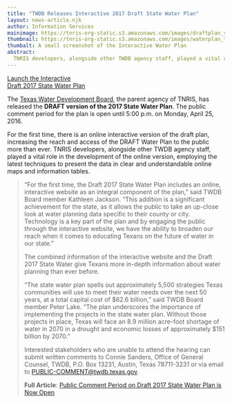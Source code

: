 ```yaml
---
title: "TWDB Releases Interactive 2017 Draft State Water Plan"
layout: news-article.njk
author: Information Services
mainimage: https://tnris-org-static.s3.amazonaws.com/images/draftplan_screenshot.jpg
thumbnail: https://tnris-org-static.s3.amazonaws.com/images/waterplan_th.jpg
thumbalt: A small screenshot of the Interactive Water Plan
abstract:
  TNRIS developers, alongside other TWDB agency staff, played a vital role in the development of the Interactive Draft Water Plan.
---
```

<a class="btn btn-success btn-lg pull-right" href="https://2017.texasstatewaterplan.org/statewide"> <i class="glyphicon glyphicon-new-window"></i> Launch the Interactive <br> Draft 2017 State Water Plan</a>

The [Texas Water Development Board](http://www.twdb.texas.gov/), the parent agency of TNRIS, has released the **DRAFT version of the 2017 State Water Plan**. The public comment period for the plan is open until 5:00 p.m. on Monday, April 25, 2016.

For the first time, there is an online interactive version of the draft plan, increasing the reach and access of the DRAFT Water Plan to the public more than ever. TNRIS developers, alongside other TWDB agency staff, played a vital role in the development of the online version, employing the latest techniques to present the data in clear and understandable online maps and information tables.

> “For the first time, the Draft 2017 State Water Plan includes an online, interactive website as an integral component of the plan,” said TWDB Board member Kathleen Jackson. “This addition is a significant achievement for the state, as it allows the public to take an up-close look at water planning data specific to their county or city. Technology is a key part of the plan and by engaging the public through the interactive website, we have the ability to broaden our reach when it comes to educating Texans on the future of water in our state.”
> 
> The combined information of the interactive website and the Draft 2017 State Water give Texans more in-depth information about water planning than ever before.
> 
> “The state water plan spells out approximately 5,500 strategies Texas communities will use to meet their water needs over the next 50 years, at a total capital cost of $62.6 billion,” said TWDB Board member Peter Lake. “The plan underscores the importance of implementing the projects in the state water plan. Without those projects in place, Texas will face an 8.9 million acre-foot shortage of water in 2070 in a drought and economic losses of approximately $151 billion by 2070.”
> 
> Interested stakeholders who are unable to attend the hearing can submit written comments to Connie Sanders, Office of General Counsel, TWDB, P.O. Box 13231, Austin, Texas 78711-3231 or via email to PUBLIC-COMMENT@twdb.texas.gov.
> 
> **Full Article**:
> [Public Comment Period on Draft 2017 State Water Plan is Now Open](http://www.twdb.texas.gov/newsmedia/press_releases/2016/03/draftplan.asp)
